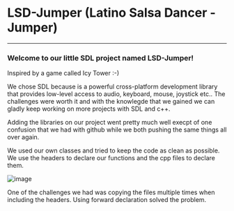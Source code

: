 # LSD-Jumper (Latino Salsa Dancer - Jumper)
***
### Welcome to our little SDL project named LSD-Jumper!

Inspired by a game called Icy Tower :-)

We chose SDL because is a powerful cross-platform development library that provides low-level access to audio, keyboard, mouse, joystick etc..
The challenges were worth it and with the knowlegde that we gained we can gladly keep working on more projects with SDL and c++. 

Adding the libraries on our project went pretty much well execpt of one confusion that we had with github while we both pushing the same things all over again.

We used our own classes and tried to keep the code as clean as possible. We use the headers to declare our functions and the cpp files to declare them. 

![image](https://github.com/forsbergsskola-se/LSD-Jumper/assets/124393021/b25e4f61-83df-4281-b69f-51ae7e4c8b4b)

One of the challenges we had was copying the files multiple times when including the headers. Using forward declaration solved the problem.
